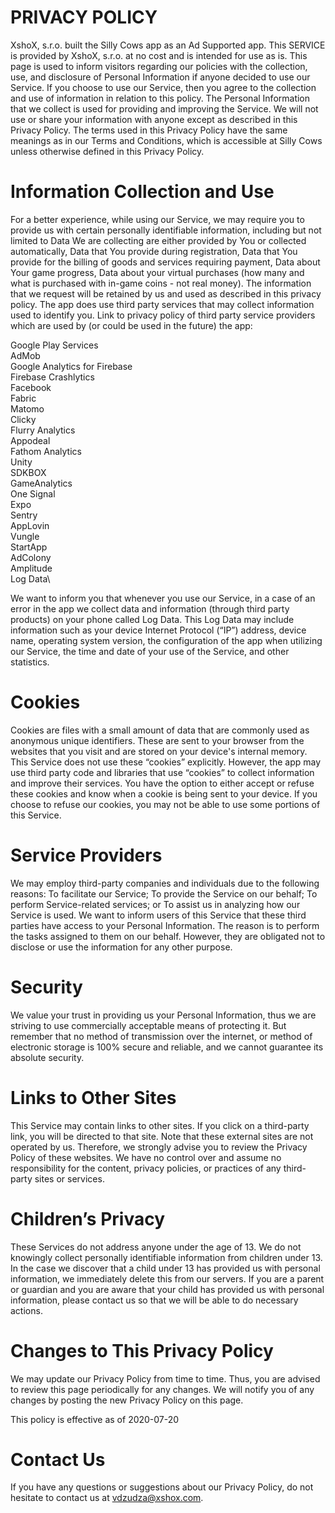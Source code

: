 # PRIVACY POLICY

XshoX, s.r.o. built the Silly Cows app as an Ad Supported app. This SERVICE is provided by XshoX, s.r.o. at no cost and is intended for use as is.
This page is used to inform visitors regarding our policies with the collection, use, and disclosure of Personal Information if anyone decided to use our Service.
If you choose to use our Service, then you agree to the collection and use of information in relation to this policy. The Personal Information that we collect is used for providing and improving the Service. We will not use or share your information with anyone except as described in this Privacy Policy.
The terms used in this Privacy Policy have the same meanings as in our Terms and Conditions, which is accessible at Silly Cows unless otherwise defined in this Privacy Policy.

# Information Collection and Use
For a better experience, while using our Service, we may require you to provide us with certain personally identifiable information, including but not limited to Data We are collecting are either provided by You or collected automatically, Data that You provide during registration, Data that You provide for the billing of goods and services requiring payment, Data about Your game progress, Data about your virtual purchases (how many and what is purchased with in-game coins - not real money). The information that we request will be retained by us and used as described in this privacy policy.
The app does use third party services that may collect information used to identify you.
Link to privacy policy of third party service providers which are used by (or could be used in the future) the app:

Google Play Services\
AdMob\
Google Analytics for Firebase\
Firebase Crashlytics\
Facebook\
Fabric\
Matomo\
Clicky\
Flurry Analytics\
Appodeal\
Fathom Analytics\
Unity\
SDKBOX\
GameAnalytics\
One Signal\
Expo\
Sentry\
AppLovin\
Vungle\
StartApp\
AdColony\
Amplitude\
Log Data\

We want to inform you that whenever you use our Service, in a case of an error in the app we collect data and information (through third party products) on your phone called Log Data. This Log Data may include information such as your device Internet Protocol (“IP”) address, device name, operating system version, the configuration of the app when utilizing our Service, the time and date of your use of the Service, and other statistics.

# Cookies
Cookies are files with a small amount of data that are commonly used as anonymous unique identifiers. These are sent to your browser from the websites that you visit and are stored on your device's internal memory.
This Service does not use these “cookies” explicitly. However, the app may use third party code and libraries that use “cookies” to collect information and improve their services. You have the option to either accept or refuse these cookies and know when a cookie is being sent to your device. If you choose to refuse our cookies, you may not be able to use some portions of this Service.

# Service Providers
We may employ third-party companies and individuals due to the following reasons:
To facilitate our Service;
To provide the Service on our behalf;
To perform Service-related services; or
To assist us in analyzing how our Service is used.
We want to inform users of this Service that these third parties have access to your Personal Information. The reason is to perform the tasks assigned to them on our behalf. However, they are obligated not to disclose or use the information for any other purpose.

# Security
We value your trust in providing us your Personal Information, thus we are striving to use commercially acceptable means of protecting it. But remember that no method of transmission over the internet, or method of electronic storage is 100% secure and reliable, and we cannot guarantee its absolute security.

# Links to Other Sites
This Service may contain links to other sites. If you click on a third-party link, you will be directed to that site. Note that these external sites are not operated by us. Therefore, we strongly advise you to review the Privacy Policy of these websites. We have no control over and assume no responsibility for the content, privacy policies, or practices of any third-party sites or services.

# Children’s Privacy
These Services do not address anyone under the age of 13. We do not knowingly collect personally identifiable information from children under 13. In the case we discover that a child under 13 has provided us with personal information, we immediately delete this from our servers. If you are a parent or guardian and you are aware that your child has provided us with personal information, please contact us so that we will be able to do necessary actions.

# Changes to This Privacy Policy
We may update our Privacy Policy from time to time. Thus, you are advised to review this page periodically for any changes. We will notify you of any changes by posting the new Privacy Policy on this page.

This policy is effective as of 2020-07-20
# Contact Us
If you have any questions or suggestions about our Privacy Policy, do not hesitate to contact us at vdzudza@xshox.com.

